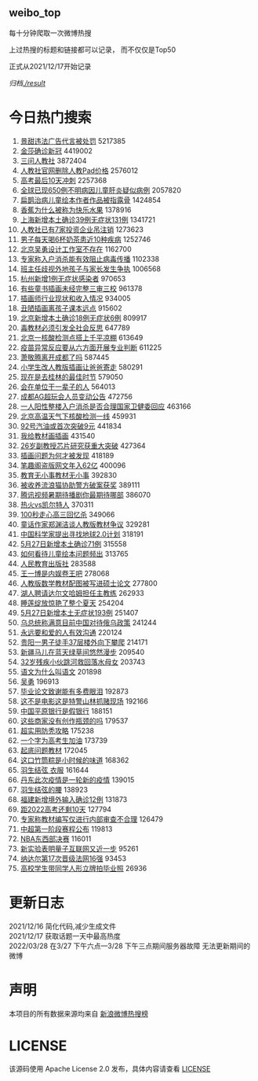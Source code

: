 weibo_top  
---
每十分钟爬取一次微博热搜  

上过热搜的标题和链接都可以记录， 而不仅仅是Top50

正式从2021/12/17开始记录  

*归档[./result](./result/)*

# 今日热门搜索  
1. [景甜违法广告代言被处罚](https://s.weibo.com//weibo?q=%23%E6%99%AF%E7%94%9C%E8%BF%9D%E6%B3%95%E5%B9%BF%E5%91%8A%E4%BB%A3%E8%A8%80%E8%A2%AB%E5%A4%84%E7%BD%9A%23&Refer=top) 5217385
2. [金莎确诊新冠](https://s.weibo.com//weibo?q=%23%E9%87%91%E8%8E%8E%E7%A1%AE%E8%AF%8A%E6%96%B0%E5%86%A0%23&Refer=top) 4419002
3. [三问人教社](https://s.weibo.com//weibo?q=%23%E4%B8%89%E9%97%AE%E4%BA%BA%E6%95%99%E7%A4%BE%23&Refer=top) 3872404
4. [人教社官网删除人教Pad价格](https://s.weibo.com//weibo?q=%23%E4%BA%BA%E6%95%99%E7%A4%BE%E5%AE%98%E7%BD%91%E5%88%A0%E9%99%A4%E4%BA%BA%E6%95%99Pad%E4%BB%B7%E6%A0%BC%23&Refer=top) 2576012
5. [高考最后10天冲刺](https://s.weibo.com//weibo?q=%23%E9%AB%98%E8%80%83%E6%9C%80%E5%90%8E10%E5%A4%A9%E5%86%B2%E5%88%BA%23&Refer=top) 2257368
6. [全球已现650例不明病因儿童肝炎疑似病例](https://s.weibo.com//weibo?q=%23%E5%85%A8%E7%90%83%E5%B7%B2%E7%8E%B0650%E4%BE%8B%E4%B8%8D%E6%98%8E%E7%97%85%E5%9B%A0%E5%84%BF%E7%AB%A5%E8%82%9D%E7%82%8E%E7%96%91%E4%BC%BC%E7%97%85%E4%BE%8B%23&Refer=top) 2057820
7. [扁鹊治病儿童绘本作者作品被指露骨](https://s.weibo.com//weibo?q=%23%E6%89%81%E9%B9%8A%E6%B2%BB%E7%97%85%E5%84%BF%E7%AB%A5%E7%BB%98%E6%9C%AC%E4%BD%9C%E8%80%85%E4%BD%9C%E5%93%81%E8%A2%AB%E6%8C%87%E9%9C%B2%E9%AA%A8%23&Refer=top) 1424854
8. [香蕉为什么被称为快乐水果](https://s.weibo.com//weibo?q=%23%E9%A6%99%E8%95%89%E4%B8%BA%E4%BB%80%E4%B9%88%E8%A2%AB%E7%A7%B0%E4%B8%BA%E5%BF%AB%E4%B9%90%E6%B0%B4%E6%9E%9C%23&Refer=top) 1378916
9. [上海新增本土确诊39例无症状131例](https://s.weibo.com//weibo?q=%23%E4%B8%8A%E6%B5%B7%E6%96%B0%E5%A2%9E%E6%9C%AC%E5%9C%9F%E7%A1%AE%E8%AF%8A39%E4%BE%8B%E6%97%A0%E7%97%87%E7%8A%B6131%E4%BE%8B%23&Refer=top) 1341721
10. [人教社已有7家投资企业吊注销](https://s.weibo.com//weibo?q=%23%E4%BA%BA%E6%95%99%E7%A4%BE%E5%B7%B2%E6%9C%897%E5%AE%B6%E6%8A%95%E8%B5%84%E4%BC%81%E4%B8%9A%E5%90%8A%E6%B3%A8%E9%94%80%23&Refer=top) 1273623
11. [男子每天喝6杯奶茶患近10种疾病](https://s.weibo.com//weibo?q=%23%E7%94%B7%E5%AD%90%E6%AF%8F%E5%A4%A9%E5%96%9D6%E6%9D%AF%E5%A5%B6%E8%8C%B6%E6%82%A3%E8%BF%9110%E7%A7%8D%E7%96%BE%E7%97%85%23&Refer=top) 1252746
12. [北京吴勇设计工作室不存在](https://s.weibo.com//weibo?q=%23%E5%8C%97%E4%BA%AC%E5%90%B4%E5%8B%87%E8%AE%BE%E8%AE%A1%E5%B7%A5%E4%BD%9C%E5%AE%A4%E4%B8%8D%E5%AD%98%E5%9C%A8%23&Refer=top) 1162700
13. [专家称入户消杀能有效阻止病毒传播](https://s.weibo.com//weibo?q=%23%E4%B8%93%E5%AE%B6%E7%A7%B0%E5%85%A5%E6%88%B7%E6%B6%88%E6%9D%80%E8%83%BD%E6%9C%89%E6%95%88%E9%98%BB%E6%AD%A2%E7%97%85%E6%AF%92%E4%BC%A0%E6%92%AD%23&Refer=top) 1102338
14. [班主任歧视外地孩子与家长发生争执](https://s.weibo.com//weibo?q=%23%E7%8F%AD%E4%B8%BB%E4%BB%BB%E6%AD%A7%E8%A7%86%E5%A4%96%E5%9C%B0%E5%AD%A9%E5%AD%90%E4%B8%8E%E5%AE%B6%E9%95%BF%E5%8F%91%E7%94%9F%E4%BA%89%E6%89%A7%23&Refer=top) 1006568
15. [杭州新增1例无症状感染者](https://s.weibo.com//weibo?q=%23%E6%9D%AD%E5%B7%9E%E6%96%B0%E5%A2%9E1%E4%BE%8B%E6%97%A0%E7%97%87%E7%8A%B6%E6%84%9F%E6%9F%93%E8%80%85%23&Refer=top) 970653
16. [有些童书插画未经完整三审三校](https://s.weibo.com//weibo?q=%23%E6%9C%89%E4%BA%9B%E7%AB%A5%E4%B9%A6%E6%8F%92%E7%94%BB%E6%9C%AA%E7%BB%8F%E5%AE%8C%E6%95%B4%E4%B8%89%E5%AE%A1%E4%B8%89%E6%A0%A1%23&Refer=top) 961378
17. [插画师行业现状和收入情况](https://s.weibo.com//weibo?q=%23%E6%8F%92%E7%94%BB%E5%B8%88%E8%A1%8C%E4%B8%9A%E7%8E%B0%E7%8A%B6%E5%92%8C%E6%94%B6%E5%85%A5%E6%83%85%E5%86%B5%23&Refer=top) 934005
18. [丑陋插画离孩子课本远点](https://s.weibo.com//weibo?q=%23%E4%B8%91%E9%99%8B%E6%8F%92%E7%94%BB%E7%A6%BB%E5%AD%A9%E5%AD%90%E8%AF%BE%E6%9C%AC%E8%BF%9C%E7%82%B9%23&Refer=top) 915602
19. [北京新增本土确诊18例无症状6例](https://s.weibo.com//weibo?q=%23%E5%8C%97%E4%BA%AC%E6%96%B0%E5%A2%9E%E6%9C%AC%E5%9C%9F%E7%A1%AE%E8%AF%8A18%E4%BE%8B%E6%97%A0%E7%97%87%E7%8A%B66%E4%BE%8B%23&Refer=top) 809917
20. [毒教材必须引发全社会反思](https://s.weibo.com//weibo?q=%23%E6%AF%92%E6%95%99%E6%9D%90%E5%BF%85%E9%A1%BB%E5%BC%95%E5%8F%91%E5%85%A8%E7%A4%BE%E4%BC%9A%E5%8F%8D%E6%80%9D%23&Refer=top) 647789
21. [北京一核酸检测点搭上千平凉棚](https://s.weibo.com//weibo?q=%23%E5%8C%97%E4%BA%AC%E4%B8%80%E6%A0%B8%E9%85%B8%E6%A3%80%E6%B5%8B%E7%82%B9%E6%90%AD%E4%B8%8A%E5%8D%83%E5%B9%B3%E5%87%89%E6%A3%9A%23&Refer=top) 613649
22. [疫苗异常反应要从六方面开展专业判断](https://s.weibo.com//weibo?q=%23%E7%96%AB%E8%8B%97%E5%BC%82%E5%B8%B8%E5%8F%8D%E5%BA%94%E8%A6%81%E4%BB%8E%E5%85%AD%E6%96%B9%E9%9D%A2%E5%BC%80%E5%B1%95%E4%B8%93%E4%B8%9A%E5%88%A4%E6%96%AD%23&Refer=top) 611225
23. [萧敬腾离开成都了吗](https://s.weibo.com//weibo?q=%E8%90%A7%E6%95%AC%E8%85%BE%E7%A6%BB%E5%BC%80%E6%88%90%E9%83%BD%E4%BA%86%E5%90%97&Refer=top) 587445
24. [小学生改人教版插画让爸爸寄走](https://s.weibo.com//weibo?q=%23%E5%B0%8F%E5%AD%A6%E7%94%9F%E6%94%B9%E4%BA%BA%E6%95%99%E7%89%88%E6%8F%92%E7%94%BB%E8%AE%A9%E7%88%B8%E7%88%B8%E5%AF%84%E8%B5%B0%23&Refer=top) 580291
25. [现在是去桂林的最佳时节](https://s.weibo.com//weibo?q=%23%E7%8E%B0%E5%9C%A8%E6%98%AF%E5%8E%BB%E6%A1%82%E6%9E%97%E7%9A%84%E6%9C%80%E4%BD%B3%E6%97%B6%E8%8A%82%23&Refer=top) 579050
26. [会在单位干一辈子的人](https://s.weibo.com//weibo?q=%23%E4%BC%9A%E5%9C%A8%E5%8D%95%E4%BD%8D%E5%B9%B2%E4%B8%80%E8%BE%88%E5%AD%90%E7%9A%84%E4%BA%BA%23&Refer=top) 564013
27. [成都AG超玩会人员变动公告](https://s.weibo.com//weibo?q=%E6%88%90%E9%83%BDAG%E8%B6%85%E7%8E%A9%E4%BC%9A%E4%BA%BA%E5%91%98%E5%8F%98%E5%8A%A8%E5%85%AC%E5%91%8A&Refer=top) 472756
28. [一人阳性整楼入户消杀是否合理国家卫健委回应](https://s.weibo.com//weibo?q=%23%E4%B8%80%E4%BA%BA%E9%98%B3%E6%80%A7%E6%95%B4%E6%A5%BC%E5%85%A5%E6%88%B7%E6%B6%88%E6%9D%80%E6%98%AF%E5%90%A6%E5%90%88%E7%90%86%E5%9B%BD%E5%AE%B6%E5%8D%AB%E5%81%A5%E5%A7%94%E5%9B%9E%E5%BA%94%23&Refer=top) 463166
29. [北京高温天气下核酸检测一线](https://s.weibo.com//weibo?q=%23%E5%8C%97%E4%BA%AC%E9%AB%98%E6%B8%A9%E5%A4%A9%E6%B0%94%E4%B8%8B%E6%A0%B8%E9%85%B8%E6%A3%80%E6%B5%8B%E4%B8%80%E7%BA%BF%23&Refer=top) 459931
30. [92号汽油或首次突破9元](https://s.weibo.com//weibo?q=%2392%E5%8F%B7%E6%B1%BD%E6%B2%B9%E6%88%96%E9%A6%96%E6%AC%A1%E7%AA%81%E7%A0%B49%E5%85%83%23&Refer=top) 441834
31. [我给教材画插画](https://s.weibo.com//weibo?q=%23%E6%88%91%E7%BB%99%E6%95%99%E6%9D%90%E7%94%BB%E6%8F%92%E7%94%BB%23&Refer=top) 431540
32. [26岁副教授芯片研究获重大突破](https://s.weibo.com//weibo?q=%2326%E5%B2%81%E5%89%AF%E6%95%99%E6%8E%88%E8%8A%AF%E7%89%87%E7%A0%94%E7%A9%B6%E8%8E%B7%E9%87%8D%E5%A4%A7%E7%AA%81%E7%A0%B4%23&Refer=top) 427364
33. [插画问题为何才被发现](https://s.weibo.com//weibo?q=%23%E6%8F%92%E7%94%BB%E9%97%AE%E9%A2%98%E4%B8%BA%E4%BD%95%E6%89%8D%E8%A2%AB%E5%8F%91%E7%8E%B0%23&Refer=top) 418189
34. [笔趣阁盗版网文年入62亿](https://s.weibo.com//weibo?q=%23%E7%AC%94%E8%B6%A3%E9%98%81%E7%9B%97%E7%89%88%E7%BD%91%E6%96%87%E5%B9%B4%E5%85%A562%E4%BA%BF%23&Refer=top) 400096
35. [教育无小事教材无小事](https://s.weibo.com//weibo?q=%23%E6%95%99%E8%82%B2%E6%97%A0%E5%B0%8F%E4%BA%8B%E6%95%99%E6%9D%90%E6%97%A0%E5%B0%8F%E4%BA%8B%23&Refer=top) 392830
36. [被收养流浪猫协助警方破案获奖](https://s.weibo.com//weibo?q=%23%E8%A2%AB%E6%94%B6%E5%85%BB%E6%B5%81%E6%B5%AA%E7%8C%AB%E5%8D%8F%E5%8A%A9%E8%AD%A6%E6%96%B9%E7%A0%B4%E6%A1%88%E8%8E%B7%E5%A5%96%23&Refer=top) 389111
37. [腾讯视频暑期待播剧你最期待哪部](https://s.weibo.com//weibo?q=%23%E8%85%BE%E8%AE%AF%E8%A7%86%E9%A2%91%E6%9A%91%E6%9C%9F%E5%BE%85%E6%92%AD%E5%89%A7%E4%BD%A0%E6%9C%80%E6%9C%9F%E5%BE%85%E5%93%AA%E9%83%A8%23&Refer=top) 386070
38. [热火vs凯尔特人](https://s.weibo.com//weibo?q=%23%E7%83%AD%E7%81%ABvs%E5%87%AF%E5%B0%94%E7%89%B9%E4%BA%BA%23&Refer=top) 370311
39. [100秒走心高三回忆杀](https://s.weibo.com//weibo?q=%23100%E7%A7%92%E8%B5%B0%E5%BF%83%E9%AB%98%E4%B8%89%E5%9B%9E%E5%BF%86%E6%9D%80%23&Refer=top) 349066
40. [童话作家郑渊洁谈人教版教材争议](https://s.weibo.com//weibo?q=%23%E7%AB%A5%E8%AF%9D%E4%BD%9C%E5%AE%B6%E9%83%91%E6%B8%8A%E6%B4%81%E8%B0%88%E4%BA%BA%E6%95%99%E7%89%88%E6%95%99%E6%9D%90%E4%BA%89%E8%AE%AE%23&Refer=top) 329281
41. [中国科学家提出寻找地球2.0计划](https://s.weibo.com//weibo?q=%23%E4%B8%AD%E5%9B%BD%E7%A7%91%E5%AD%A6%E5%AE%B6%E6%8F%90%E5%87%BA%E5%AF%BB%E6%89%BE%E5%9C%B0%E7%90%832.0%E8%AE%A1%E5%88%92%23&Refer=top) 318191
42. [5月27日新增本土确诊71例](https://s.weibo.com//weibo?q=%235%E6%9C%8827%E6%97%A5%E6%96%B0%E5%A2%9E%E6%9C%AC%E5%9C%9F%E7%A1%AE%E8%AF%8A71%E4%BE%8B%23&Refer=top) 315558
43. [如何看待儿童绘本问题频出](https://s.weibo.com//weibo?q=%23%E5%A6%82%E4%BD%95%E7%9C%8B%E5%BE%85%E5%84%BF%E7%AB%A5%E7%BB%98%E6%9C%AC%E9%97%AE%E9%A2%98%E9%A2%91%E5%87%BA%23&Refer=top) 313765
44. [人民教育出版社](https://s.weibo.com//weibo?q=%23%E4%BA%BA%E6%B0%91%E6%95%99%E8%82%B2%E5%87%BA%E7%89%88%E7%A4%BE%23&Refer=top) 283588
45. [王一博是内娱卷王吧](https://s.weibo.com//weibo?q=%23%E7%8E%8B%E4%B8%80%E5%8D%9A%E6%98%AF%E5%86%85%E5%A8%B1%E5%8D%B7%E7%8E%8B%E5%90%A7%23&Refer=top) 278068
46. [人教版数学教材配图被写进硕士论文](https://s.weibo.com//weibo?q=%23%E4%BA%BA%E6%95%99%E7%89%88%E6%95%B0%E5%AD%A6%E6%95%99%E6%9D%90%E9%85%8D%E5%9B%BE%E8%A2%AB%E5%86%99%E8%BF%9B%E7%A1%95%E5%A3%AB%E8%AE%BA%E6%96%87%23&Refer=top) 277800
47. [湖人聘请达尔文哈姆担任主教练](https://s.weibo.com//weibo?q=%23%E6%B9%96%E4%BA%BA%E8%81%98%E8%AF%B7%E8%BE%BE%E5%B0%94%E6%96%87%E5%93%88%E5%A7%86%E6%8B%85%E4%BB%BB%E4%B8%BB%E6%95%99%E7%BB%83%23&Refer=top) 262933
48. [睡莲绽放惊艳了整个夏天](https://s.weibo.com//weibo?q=%23%E7%9D%A1%E8%8E%B2%E7%BB%BD%E6%94%BE%E6%83%8A%E8%89%B3%E4%BA%86%E6%95%B4%E4%B8%AA%E5%A4%8F%E5%A4%A9%23&Refer=top) 254204
49. [5月27日新增本土无症状193例](https://s.weibo.com//weibo?q=%235%E6%9C%8827%E6%97%A5%E6%96%B0%E5%A2%9E%E6%9C%AC%E5%9C%9F%E6%97%A0%E7%97%87%E7%8A%B6193%E4%BE%8B%23&Refer=top) 251407
50. [乌总统称满意目前中国对待俄乌政策](https://s.weibo.com//weibo?q=%23%E4%B9%8C%E6%80%BB%E7%BB%9F%E7%A7%B0%E6%BB%A1%E6%84%8F%E7%9B%AE%E5%89%8D%E4%B8%AD%E5%9B%BD%E5%AF%B9%E5%BE%85%E4%BF%84%E4%B9%8C%E6%94%BF%E7%AD%96%23&Refer=top) 241244
51. [永远要和爱的人有效沟通](https://s.weibo.com//weibo?q=%23%E6%B0%B8%E8%BF%9C%E8%A6%81%E5%92%8C%E7%88%B1%E7%9A%84%E4%BA%BA%E6%9C%89%E6%95%88%E6%B2%9F%E9%80%9A%23&Refer=top) 220124
52. [贵阳一男子徒手37层楼外向下攀爬](https://s.weibo.com//weibo?q=%23%E8%B4%B5%E9%98%B3%E4%B8%80%E7%94%B7%E5%AD%90%E5%BE%92%E6%89%8B37%E5%B1%82%E6%A5%BC%E5%A4%96%E5%90%91%E4%B8%8B%E6%94%80%E7%88%AC%23&Refer=top) 214171
53. [新疆马儿在蓝天绿草间悠然漫步](https://s.weibo.com//weibo?q=%23%E6%96%B0%E7%96%86%E9%A9%AC%E5%84%BF%E5%9C%A8%E8%93%9D%E5%A4%A9%E7%BB%BF%E8%8D%89%E9%97%B4%E6%82%A0%E7%84%B6%E6%BC%AB%E6%AD%A5%23&Refer=top) 209540
54. [32岁残疾小伙跳河救回落水母女](https://s.weibo.com//weibo?q=%2332%E5%B2%81%E6%AE%8B%E7%96%BE%E5%B0%8F%E4%BC%99%E8%B7%B3%E6%B2%B3%E6%95%91%E5%9B%9E%E8%90%BD%E6%B0%B4%E6%AF%8D%E5%A5%B3%23&Refer=top) 203743
55. [语文为什么叫语文](https://s.weibo.com//weibo?q=%23%E8%AF%AD%E6%96%87%E4%B8%BA%E4%BB%80%E4%B9%88%E5%8F%AB%E8%AF%AD%E6%96%87%23&Refer=top) 201898
56. [吴勇](https://s.weibo.com//weibo?q=%23%E5%90%B4%E5%8B%87%23&Refer=top) 196913
57. [毕业论文致谢能有多费眼泪](https://s.weibo.com//weibo?q=%23%E6%AF%95%E4%B8%9A%E8%AE%BA%E6%96%87%E8%87%B4%E8%B0%A2%E8%83%BD%E6%9C%89%E5%A4%9A%E8%B4%B9%E7%9C%BC%E6%B3%AA%23&Refer=top) 192873
58. [这不是电影这是特警山林抓赌现场](https://s.weibo.com//weibo?q=%23%E8%BF%99%E4%B8%8D%E6%98%AF%E7%94%B5%E5%BD%B1%E8%BF%99%E6%98%AF%E7%89%B9%E8%AD%A6%E5%B1%B1%E6%9E%97%E6%8A%93%E8%B5%8C%E7%8E%B0%E5%9C%BA%23&Refer=top) 192166
59. [中国平原银行是假银行](https://s.weibo.com//weibo?q=%23%E4%B8%AD%E5%9B%BD%E5%B9%B3%E5%8E%9F%E9%93%B6%E8%A1%8C%E6%98%AF%E5%81%87%E9%93%B6%E8%A1%8C%23&Refer=top) 188151
60. [这些商家没有创作瓶颈的吗](https://s.weibo.com//weibo?q=%23%E8%BF%99%E4%BA%9B%E5%95%86%E5%AE%B6%E6%B2%A1%E6%9C%89%E5%88%9B%E4%BD%9C%E7%93%B6%E9%A2%88%E7%9A%84%E5%90%97%23&Refer=top) 179537
61. [超实用防秃攻略](https://s.weibo.com//weibo?q=%23%E8%B6%85%E5%AE%9E%E7%94%A8%E9%98%B2%E7%A7%83%E6%94%BB%E7%95%A5%23&Refer=top) 175238
62. [一个字为高考生加油](https://s.weibo.com//weibo?q=%23%E4%B8%80%E4%B8%AA%E5%AD%97%E4%B8%BA%E9%AB%98%E8%80%83%E7%94%9F%E5%8A%A0%E6%B2%B9%23&Refer=top) 173739
63. [起底问题教材](https://s.weibo.com//weibo?q=%23%E8%B5%B7%E5%BA%95%E9%97%AE%E9%A2%98%E6%95%99%E6%9D%90%23&Refer=top) 172045
64. [这口竹筒粽是小时候的味道](https://s.weibo.com//weibo?q=%23%E8%BF%99%E5%8F%A3%E7%AB%B9%E7%AD%92%E7%B2%BD%E6%98%AF%E5%B0%8F%E6%97%B6%E5%80%99%E7%9A%84%E5%91%B3%E9%81%93%23&Refer=top) 168362
65. [羽生结弦 衣服](https://s.weibo.com//weibo?q=%E7%BE%BD%E7%94%9F%E7%BB%93%E5%BC%A6%20%E8%A1%A3%E6%9C%8D&Refer=top) 161644
66. [丹东此次疫情是一轮新的疫情](https://s.weibo.com//weibo?q=%23%E4%B8%B9%E4%B8%9C%E6%AD%A4%E6%AC%A1%E7%96%AB%E6%83%85%E6%98%AF%E4%B8%80%E8%BD%AE%E6%96%B0%E7%9A%84%E7%96%AB%E6%83%85%23&Refer=top) 139015
67. [羽生结弦的腰](https://s.weibo.com//weibo?q=%23%E7%BE%BD%E7%94%9F%E7%BB%93%E5%BC%A6%E7%9A%84%E8%85%B0%23&Refer=top) 138923
68. [福建新增境外输入确诊12例](https://s.weibo.com//weibo?q=%23%E7%A6%8F%E5%BB%BA%E6%96%B0%E5%A2%9E%E5%A2%83%E5%A4%96%E8%BE%93%E5%85%A5%E7%A1%AE%E8%AF%8A12%E4%BE%8B%23&Refer=top) 131873
69. [距2022高考还剩10天](https://s.weibo.com//weibo?q=%23%E8%B7%9D2022%E9%AB%98%E8%80%83%E8%BF%98%E5%89%A910%E5%A4%A9%23&Refer=top) 127794
70. [专家称教材编写仅进行内部审查不合理](https://s.weibo.com//weibo?q=%23%E4%B8%93%E5%AE%B6%E7%A7%B0%E6%95%99%E6%9D%90%E7%BC%96%E5%86%99%E4%BB%85%E8%BF%9B%E8%A1%8C%E5%86%85%E9%83%A8%E5%AE%A1%E6%9F%A5%E4%B8%8D%E5%90%88%E7%90%86%23&Refer=top) 126479
71. [中超第一阶段赛程公布](https://s.weibo.com//weibo?q=%23%E4%B8%AD%E8%B6%85%E7%AC%AC%E4%B8%80%E9%98%B6%E6%AE%B5%E8%B5%9B%E7%A8%8B%E5%85%AC%E5%B8%83%23&Refer=top) 119813
72. [NBA东西部决赛](https://s.weibo.com//weibo?q=%23NBA%E4%B8%9C%E8%A5%BF%E9%83%A8%E5%86%B3%E8%B5%9B%23&Refer=top) 116011
73. [新实验表明量子互联网又近一步](https://s.weibo.com//weibo?q=%23%E6%96%B0%E5%AE%9E%E9%AA%8C%E8%A1%A8%E6%98%8E%E9%87%8F%E5%AD%90%E4%BA%92%E8%81%94%E7%BD%91%E5%8F%88%E8%BF%91%E4%B8%80%E6%AD%A5%23&Refer=top) 95261
74. [纳达尔第17次晋级法网16强](https://s.weibo.com//weibo?q=%23%E7%BA%B3%E8%BE%BE%E5%B0%94%E7%AC%AC17%E6%AC%A1%E6%99%8B%E7%BA%A7%E6%B3%95%E7%BD%9116%E5%BC%BA%23&Refer=top) 93453
75. [高校学生带同学人形立牌拍毕业照](https://s.weibo.com//weibo?q=%23%E9%AB%98%E6%A0%A1%E5%AD%A6%E7%94%9F%E5%B8%A6%E5%90%8C%E5%AD%A6%E4%BA%BA%E5%BD%A2%E7%AB%8B%E7%89%8C%E6%8B%8D%E6%AF%95%E4%B8%9A%E7%85%A7%23&Refer=top) 26936
# 更新日志  
2021/12/16  简化代码,减少生成文件  
2021/12/17  获取话题一天中最高热度  
2022/03/28  在3/27 下午六点—3/28 下午三点期间服务器故障 无法更新期间的微博  
# 声明  
本项目的所有数据来源均来自 [新浪微博热搜榜](https://s.weibo.com/top/summary)  

# LICENSE
该源码使用 Apache License 2.0 发布，具体内容请查看 [LICENSE](./LICENSE)

